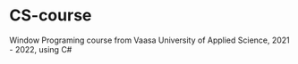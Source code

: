# CS-course
Window Programing course from Vaasa University of Applied Science, 2021 - 2022, using C#
